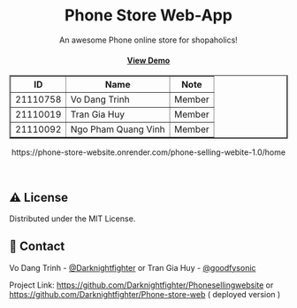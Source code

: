 
<div align="center">

  <h1>Phone Store Web-App</h1>
<p>
    An awesome Phone online store for shopaholics! 
  </p>

<!-- Badges -->
<h4>
    <a href="https://phone-store-website.onrender.com/phone-selling-webite-1.0/home">View Demo</a>
  </h4>
</div>

<!-- Members -->
<div align="center">
<table border="2">
        <tr>
            <th>ID</th>
            <th>Name</th>
            <th>Note</th>
        </tr>
        <tr>
            <td>21110758</td>
            <td>Vo Dang Trinh</td>
            <td>Member</td>
        </tr>
        <tr>
            <td>21110019</td>
            <td>Tran Gia Huy</td>
            <td>Member</td>
        </tr>
        <tr>
            <td>21110092</td>
            <td>Ngo Pham Quang Vinh</td>
            <td>Member</td>
        </tr>
        
</table>
<p>https://phone-store-website.onrender.com/phone-selling-webite-1.0/home</p>

<br />
</div>

<!-- License -->

## :warning: License

Distributed under the MIT License.

<!-- Contact -->

## :handshake: Contact

Vo Dang Trinh - [@Darknightfighter](https://github.com/Darknightfighter) or Tran Gia Huy - [@goodfysonic](https://github.com/goodfysonic)

Project Link: https://github.com/Darknightfighter/Phonesellingwebsite or https://github.com/Darknightfighter/Phone-store-web ( deployed version ) 

